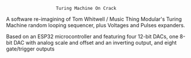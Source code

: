                        Turing Machine On Crack

A software re-imagining of Tom Whitwell / Music Thing Modular's Turing Machine random looping sequencer, plus Voltages and Pulses expanders.

Based on an ESP32 microcontroller and featuring four 12-bit DACs, one 8-bit DAC with analog scale and offset and an inverting output, and eight gate/trigger outputs
